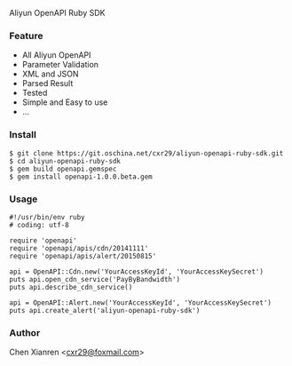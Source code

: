 Aliyun OpenAPI Ruby SDK

### Feature
- All Aliyun OpenAPI
- Parameter Validation
- XML and JSON
- Parsed Result
- Tested
- Simple and Easy to use
- ...

### Install
```
$ git clone https://git.oschina.net/cxr29/aliyun-openapi-ruby-sdk.git
$ cd aliyun-openapi-ruby-sdk
$ gem build openapi.gemspec
$ gem install openapi-1.0.0.beta.gem
```

### Usage
```
#!/usr/bin/env ruby
# coding: utf-8

require 'openapi'
require 'openapi/apis/cdn/20141111'
require 'openapi/apis/alert/20150815'

api = OpenAPI::Cdn.new('YourAccessKeyId', 'YourAccessKeySecret')
puts api.open_cdn_service('PayByBandwidth')
puts api.describe_cdn_service()

api = OpenAPI::Alert.new('YourAccessKeyId', 'YourAccessKeySecret')
puts api.create_alert('aliyun-openapi-ruby-sdk')
```

### Author
Chen Xianren &lt;cxr29@foxmail.com&gt;
